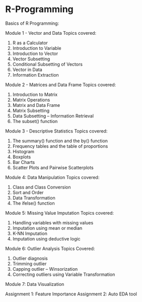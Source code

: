 # R-Programming

Basics of R Programming:

Module 1 - Vector and Data
Topics covered:
1. R as a Calculator
2. Introduction to Variable
3. Introduction to Vector
4. Vector Subsetting
5. Conditional Subsetting of Vectors
6. Vector in Data
7. Information Extraction

Module 2 - Matrices and Data Frame
Topics covered:
1. Introduction to Matrix
2. Matrix Operations
3. Matrix and Data Frame
4. Matrix Subsetting
5. Data Subsetting – Information Retrieval
6. The subset() function

Module 3 - Descriptive Statistics
Topics covered:
1. The summary() function and the by() function
2. Frequency tables and the table of proportions
3. Histogram
4. Boxplots
5. Bar Charts
6. Scatter Plots and Pairwise Scatterplots

Module 4: Data Manipulation
Topics covered:
1. Class and Class Conversion
2. Sort and Order
3. Data Transformation
4. The ifelse() function

Module 5: Missing Value Imputation
Topics covered:
1. Handling variables with missing values
2. Imputation using mean or median
3. K-NN Imputation
4. Imputation using deductive logic

Module 6: Outlier Analysis
Topics Covered:
1. Outlier diagnosis
2. Trimming outlier
3. Capping outlier – Winsorization
4. Correcting outliers using Variable Transformation

Module 7: Data Visualization

Assignment 1: Feature Importance 
Assignment 2: Auto EDA tool

